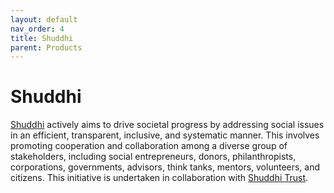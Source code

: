 ```yaml
---
layout: default
nav_order: 4
title: Shuddhi
parent: Products
---
```



# Shuddhi


[Shuddhi](https://shuddhi.io/) actively aims to drive societal progress by addressing social issues in an efficient, transparent, inclusive, and systematic manner. This involves promoting cooperation and collaboration among a diverse group of stakeholders, including social entrepreneurs, donors, philanthropists, corporations, governments, advisors, think tanks, mentors, volunteers, and citizens. This initiative is undertaken in collaboration with [Shuddhi Trust](https://shuddhitrust.org/).